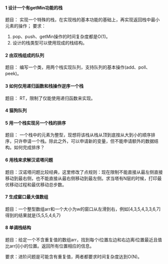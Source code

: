 #### 1 设计一个有getMin功能的栈

题目：
实现一个特殊的栈，在实现栈的基本功能的基础上，再实现返回栈中最小元素的操作；
要求：

1. pop、push、getMin操作的时间复杂度都是O(1)。
2. 设计的栈类型可以使用现成的栈结构。

#### 2 由双栈组成的队列

题目：
编写一个类，用两个栈实现队列，支持队列的基本操作(add、poll、peek)。

#### 3 如何仅用递归函数和栈操作逆序一个栈

题目：
RT，限制了仅能使用递归函数来实现。

#### 4 猫狗队列

#### 5 用一个栈实现另一个栈的排序

题目：
一个栈中的元素为整型，现想将该栈从栈从顶到底按从大到小的顺序排序，只许申请一个栈。除此之外，可以申请新的变量，但不能申请额外的数据结构。如何完成排序？

#### 6 用栈来求解汉诺塔问题

题目：汉诺塔问题比较经典，这里修改了点规则：现在限制不能直接从最左侧直接移动到最右侧，也不能直接从最右侧移动到最左侧。求当塔有N层的时候，打印最优移动过程和最优移动总步数。

#### 7 生成窗口最大值数组

题目：一个整型数组arr和一个大小为w的窗口从左滑到右，例如[4,3,5,4,3,3,6,7]得到的结果就是{5,5,5,4,6,7}

#### 8 单调栈结构

题目：给定一个不含重复值的数组arr，找到每个i位置左边和右边离i位置最近且值比arr[i]小的位置。返回所有位置相应的信息。

要求：进阶问题是可能含有重复值，两者都要求时间复杂度达到O(N)。
